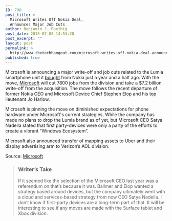 ```yaml
---
ID: 790
post_title: >
  Microsoft Writes Off Nokia Deal,
  Announces Major Job Cuts
author: Benjamin J. Roethig
post_date: 2015-07-08 14:53:28
post_excerpt: ""
layout: post
permalink: >
  http://www.thetechhangout.com/microsoft-writes-off-nokia-deal-announces-major-job-cuts/
published: true
---
```

Microsoft is announcing a major write-off and job cuts related to the Lumia smartphone unit it [bought](http://geekbeat.tv/microsoft-buys-nokias-phone-business-and-stephen-elop-with-it/) from Nokia just a year and a half ago.  With the move, [Microsoft](http://www.microsoft.com) will cut 7800 jobs from the division and take a $7.2 billion write-off from the acquisition.  The move follows the recent departure of former Nokia CEO and Microsoft Device Chief Stephen Elop and his top lieutenant Jo Harlow.

Microsoft is pinning the move on diminished expectations for phone hardware under Microsoft's current strategies.  While the company has made no plans to drop the Lumia brand as of yet, but Microsoft CEO Satya Nadella stated that first party-devices were only a party of the efforts to create a vibrant “Windows Ecosystem”.

Microsoft also announced transfer of mapping assets to Uber and their display advertising arm to Verizon’s AOL division.

Source: [Microsoft](https://news.microsoft.com/2015/07/08/microsoft-announces-restructuring-of-phone-hardware-business/)

> ### Writer’s Take
> If it seemed like the selection of the Microsoft CEO last year was a referendum on that’s because it was.  Ballmer and Elop wanted a strategy based around devices, but the company ultimately went with a cloud and services-based strategy from now CEO Satya Nadella.  I don’t know if first-party devices are a long-term part of that.  It will be interesting to see if any moves are made with the Surface tablet and Xbox division.
